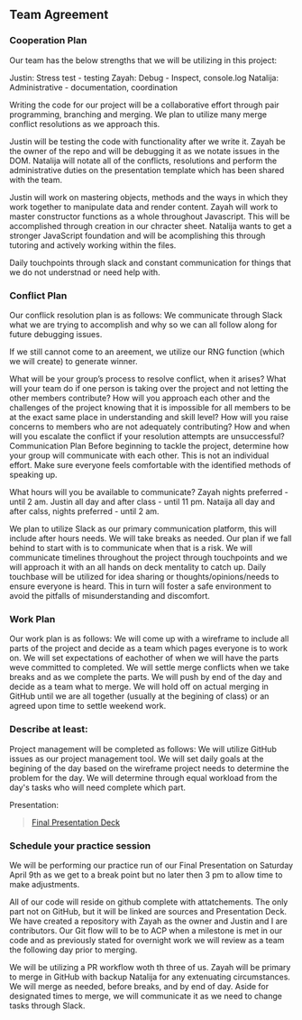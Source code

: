 ## Team Agreement ##

### Cooperation Plan ###

Our team has the below strengths that we will be utilizing in this project:

Justin: Stress test - testing
Zayah: Debug - Inspect, console.log
Natalija: Administrative - documentation, coordination

Writing the code for our project will be a collaborative effort through pair programming, branching and merging.  We plan to utilize many merge conflict resolutions as we approach this.

Justin will be testing the code with functionality after we write it. Zayah be the owner of the repo and will be debugging it as we notate issues in the DOM. Natalija will notate all of the conflicts, resolutions and perform the administrative duties on the presentation template which has been shared with the team.

Justin will work on mastering objects, methods and the ways in which they work together to manipulate data and render content.
Zayah will work to master constructor functions as a whole throughout Javascript. This will be accomplished through creation in our chracter sheet.
Natalija wants to get a stronger JavaScript foundation and will be acomplishing this through tutoring and actively working within the files.

Daily touchpoints through slack and constant communication for things that we do not understnad or need help with.

### Conflict Plan ###

Our conflick resolution plan is as follows:
We communicate through Slack what we are trying to accomplish and why so we can all follow along for future debugging issues.

If we still cannot come to an areement, we utilize our RNG function (which we will create) to generate winner.

What will be your group’s process to resolve conflict, when it arises?
What will your team do if one person is taking over the project and not letting the other members contribute?
How will you approach each other and the challenges of the project knowing that it is impossible for all members to be at the exact same place in understanding and skill level?
How will you raise concerns to members who are not adequately contributing?
How and when will you escalate the conflict if your resolution attempts are unsuccessful?
Communication Plan
Before beginning to tackle the project, determine how your group will communicate with each other. This is not an individual effort. Make sure everyone feels comfortable with the identified methods of speaking up.

What hours will you be available to communicate? Zayah nights preferred - until 2 am. Justin all day and after class - until 11 pm. Nataija all day and after calss, nights preferred - until 2 am.

We plan to utilize Slack as our primary communication platform, this will include after hours needs. We will take breaks as needed. Our plan if we fall behind to start with is to communicate when that is a risk. We will communicate timelines throughout the project through touchpoints and we will approach it with an all hands on deck mentality to catch up. Daily touchbase will be utilized for idea sharing or thoughts/opinions/needs to ensure everyone is heard.  This in turn will foster a safe environment to avoid the pitfalls of misunderstanding and discomfort.

### Work Plan ###

Our work plan is as follows:
We will come up with a wireframe to include all parts of the project and decide as a team which pages everyone is to work on.  We will set expectations of eachother of when we will have the parts weve committed to completed. We will settle merge conflicts when we take breaks and as we complete the parts. We will push by end of the day and decide as a team what to merge. We will hold off on actual merging in GitHub until we are all together (usually at the begining of class) or an agreed upon time to settle weekend work.

### Describe at least: ###

Project management will be completed as follows:
We will utilize GitHub issues as our project management tool. We will set daily goals at the begining of the day based on the wireframe project needs to determine the problem for the day.  We will determine through equal workload from the day's tasks who will need complete which part.

Presentation:
>[Final Presentation Deck](https://docs.google.com/presentation/d/17xOtmu09rdLu9oiC5bMPpU_ofmGuOGwQF210Mpj15LQ/edit?usp=sharing)

### Schedule your practice session ###

We will be performing our practice run of our Final Presentation on Saturday April 9th as we get to a break point but no later then 3 pm to allow time to make adjustments.

All of our code will reside on github complete with attatchements.  The only part not on GitHub, but it will be linked are sources and Presentation Deck. We have created a repository with Zayah as the owner and Justin and I are contributors. Our Git flow will to be to ACP when a milestone is met in our code and as previously stated for overnight work we will review as a team the following day prior to merging.

We will be utilizing a PR workflow woth th three of us. Zayah will be primary to merge in GitHub with backup Natalija for any extenuating circumstances. We will merge as needed, before breaks, and by end of day. Aside for designated times to merge, we will communicate it as we need to change tasks through Slack.
